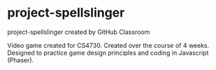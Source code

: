 # project-spellslinger
project-spellslinger created by GitHub Classroom

Video game created for CS4730. Created over the course of 4 weeks. Designed to practice game design principles and coding in Javascript (Phaser). 
